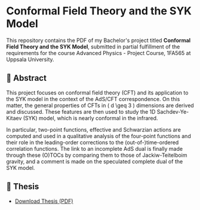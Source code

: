 # Conformal Field Theory and the SYK Model

This repository contains the PDF of my Bachelor's project titled **Conformal Field Theory and the SYK Model**, submitted in partial fulfillment of the requirements for the course Advanced Physics - Project Course, 1FA565 at Uppsala University.

## 📄 Abstract

This project focuses on conformal field theory (CFT) and its application to the SYK model in the context of the AdS/CFT correspondence. On this matter, the general properties of CFTs in \( d \geq 3 \) dimensions are derived and discussed. These features are then used to study the 1D Sachdev-Ye-Kitaev (SYK) model, which is nearly conformal in the infrared.

In particular, two-point functions, effective and Schwarzian actions are computed and used in a qualitative analysis of the four-point functions and their role in the leading-order corrections to the (out-of-)time-ordered correlation functions. The link to an incomplete AdS dual is finally made through these (O)TOCs by comparing them to those of Jackiw-Teitelboim gravity, and a comment is made on the speculated complete dual of the SYK model.

## 📘 Thesis

- [Download Thesis (PDF)](./final_v1_Conformal_Field_Theory_and_the_SYK_Model.pdf)
